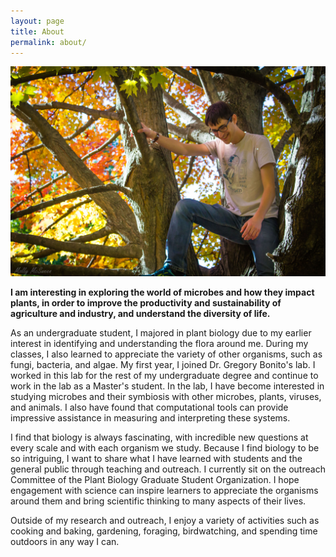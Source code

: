 ```yaml
---
layout: page
title: About
permalink: about/
---
```

![Picture of Julian in a tree](/images/Julian_pic.jpg)

<b>I am interesting in exploring the world of microbes and how they impact plants, in order to improve the productivity and sustainability of agriculture and industry, and understand the diversity of life.</b>

As an undergraduate student, I majored in plant biology due to my earlier interest in identifying and understanding the flora around me. During my classes, I also learned to appreciate the variety of other organisms, such as fungi, bacteria, and algae. My first year, I joined Dr. Gregory Bonito's lab. I worked in this lab for the rest of my undergraduate degree and continue to work in the lab as a Master's student. In the lab, I have become interested in studying microbes and their symbiosis with other microbes, plants, viruses, and animals. I also have found that computational tools can provide impressive assistance in measuring and interpreting these systems.

I find that biology is always fascinating, with incredible new questions at every scale and with each organism we study. Because I find biology to be so intriguing, I want to share what I have learned with students and the general public through teaching and outreach. I currently sit on the outreach Committee of the Plant Biology Graduate Student Organization. I hope engagement with science can inspire learners to appreciate the organisms around them and bring scientific thinking to many aspects of their lives.

Outside of my research and outreach, I enjoy a variety of activities such as cooking and baking, gardening, foraging, birdwatching, and spending time outdoors in any way I can.
